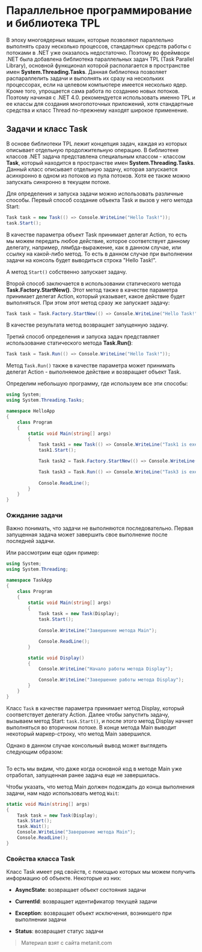 # Параллельное программирование и библиотека TPL

В эпоху многоядерных машин, которые позволяют параллельно выполнять сразу несколько процессов, стандартных средств работы с потоками в .NET уже оказалось недостаточно. Поэтому во фреймворк .NET была добавлена библиотека параллельных задач TPL (Task Parallel Library), основной функционал которой располагается в пространстве имен **System.Threading.Tasks**. Данная библиотека позволяет распараллелить задачи и выполнять их сразу на нескольких процессорах, если на целевом компьютере имеется несколько ядер. Кроме того, упрощается сама работа по созданию новых потоков. Поэтому начиная с .NET 4.0. рекомендуется использовать именно TPL и ее классы для создания многопоточных приложений, хотя стандартные средства и класс Thread по-прежнему находят широкое применение.

## Задачи и класс Task

В основе библиотеки TPL лежит концепция задач, каждая из которых описывает отдельную продолжительную операцию. В библиотеке классов .NET задача представлена специальным классом  - классом **Task**, который находится в пространстве имен **System.Threading.Tasks**. Данный класс описывает отдельную задачу, которая запускается асинхронно в одном из потоков из пула потоков. Хотя ее также можно запускать синхронно в текущем потоке.

Для определения и запуска задачи можно использовать различные способы. Первый способ создание объекта Task и вызов у него метода Start:

```cs
Task task = new Task(() => Console.WriteLine("Hello Task!"));
task.Start();
```

В качестве параметра объект Task принимает делегат Action, то есть мы можем передать любое действие, которое соответствует данному делегату, например, лямбда-выражение, как в данном случае, или ссылку на какой-либо метод. То есть в данном случае при выполнении задачи на консоль будет выводиться строка "Hello Task!".

А метод `Start()` собственно запускает задачу.

Второй способ заключается в использовании статического метода **Task.Factory.StartNew()**. Этот метод также в качестве параметра принимает делегат Action, который указывает, какое действие будет выполняться. При этом этот метод сразу же запускает задачу:

```cs
Task task = Task.Factory.StartNew(() => Console.WriteLine("Hello Task!"));
```

В качестве результата метод возвращает запущенную задачу.

Третий способ определения и запуска задач представляет использование статического метода **Task.Run()**:

```cs
Task task = Task.Run(() => Console.WriteLine("Hello Task!"));
```

Метод `Task.Run()` также в качестве параметра может принимать делегат Action - выполняемое действие и возвращает объект Task.

Определим небольшую программу, где используем все эти способы:

```cs
using System;
using System.Threading.Tasks;

namespace HelloApp
{
    class Program
    {
        static void Main(string[] args)
        {
            Task task1 = new Task(() => Console.WriteLine("Task1 is executed"));
            task1.Start();

            Task task2 = Task.Factory.StartNew(() => Console.WriteLine("Task2 is executed"));

            Task task3 = Task.Run(() => Console.WriteLine("Task3 is executed"));
            
            Console.ReadLine();
        }
    }
}
```

### Ожидание задачи

Важно понимать, что задачи не выполняются последовательно. Первая запущенная задача может завершить свое выполнение после последней задачи.

Или рассмотрим еще один пример:

```cs
using System;
using System.Threading;

namespace TaskApp
{
    class Program
    {
        static void Main(string[] args)
        {
            Task task = new Task(Display);
            task.Start();
            
            Console.WriteLine("Завершение метода Main");

            Console.ReadLine();
        }

        static void Display()
        {
            Console.WriteLine("Начало работы метода Display");

            Console.WriteLine("Завершение работы метода Display");
        }
    }
}
```

Класс `Task` в качестве параметра принимает метод Display, который соответствует делегату Action. Далее чтобы запустить задачу, вызываем метод Start: `task.Start()`, и после этого метод Display начнет выполняться во вторичном потоке. В конце метода Main выводит некоторый маркер-строку, что метод Main завершился.

Однако в данном случае консольный вывод может выглядеть следующим образом:

```

```

То есть мы видим, что даже когда основной код в методе Main уже отработал, запущенная ранее задача еще не завершилась.



Чтобы указать, что метод Main должен подождать до конца выполнения задачи, нам надо использовать метод `Wait`:

```cs
static void Main(string[] args)
{
    Task task = new Task(Display);
    task.Start();
    task.Wait();
    Console.WriteLine("Завершение метода Main");
    Console.ReadLine();
}
```

### Свойства класса Task

Класс Task имеет ряд свойств, с помощью которых мы можем получить информацию об объекте. Некоторые из них:

- **AsyncState**: возвращает объект состояния задачи

- **CurrentId**: возвращает идентификатор текущей задачи

- **Exception**: возвращает объект исключения, возникшего при выполнении задачи

- **Status**: возвращает статус задачи


> Материал взят с сайта metanit.com